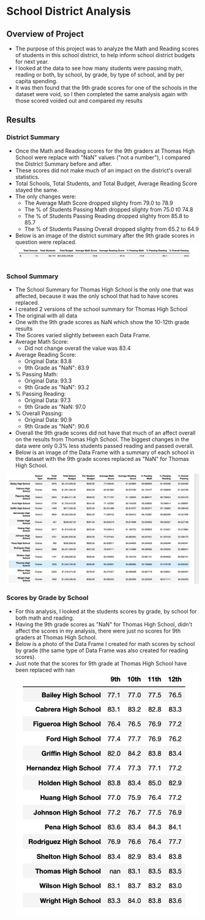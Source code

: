 # School District Analysis
## Overview of Project
* The purpose of this project was to analyze the Math and Reading scores of students in this school district, to help inform school district budgets for next year. 
* I looked at the data to see how many students were passing math, reading or both, by school, by grade, by type of school, and by per capita spending.  
* It was then found that the 9th grade scores for one of the schools in the dataset were void, so I then completed the same analysis again with those scored voided out and compared my results
## Results
### District Summary
* Once the Math and Reading scores for the 9th graders at Thomas High School were replace with "NaN" values ("not a number"), I compared the District Summary before and after.
* These scores did not make much of an impact on the district's overall statistics.  
* Total Schools, Total Students, and Total Budget, Average Reading Score stayed the same.
* The only changes were:
  * The Average Math Score dropped slighty from 79.0 to 78.9
  * The % of Students Passing Math dropped slighty from 75.0 t0 74.8
  * The % of Students Passing Reading dropped slighty from 85.8 to 85.7
  * The % of Students Passing Overall dropped slighty from 65.2 to 64.9
* Below is an image of the district summary after the 9th grade scores in question were replaced.
![](images/district_summary.png)
### School Summary
* The School Summary for Thomas High School is the only one that was affected, because it was the only school that had to have scores replaced.
* I created 2 versions of the school summary for Thomas High School
 * The original with all data
 * One with the 9th grade scores as NaN which show the 10-12th grade results
* The Scores varied slightly between each Data Frame.  
 * Average Math Score:
   * Did not change overall the value was 83.4
 * Average Reading Score:
   * Original Data: 83.8
   * 9th Grade as "NaN": 83.9
 * % Passing Math: 
   * Original Data: 93.3
   * 9th Grade as "NaN": 93.2
 * % Passing Reading:
   * Original Data: 97.3
   * 9th Grade as "NaN: 97.0
 * % Overall Passing:
   * Original Data: 90.9
   * 9th Grade as "NaN": 90.6
* Overall the 9th grade scores did not have that much of an affect overall on the results from Thomas High School.  The biggest changes in the data were only 0.3% less students passed reading and passed overall.
* Below is an image of the Data Frame with a summary of each school in the dataset with the 9th grade scores replaced as "NaN" for Thomas High School.

![](images/school_summary.png)

### Scores by Grade by School
 * For this analysis, I looked at the students scores by grade, by school for both math and reading.
 * Having the 9th grade scores as "NaN" for Thomas High School, didn't affect the scores in my analysis, there were just no scores for 9th graders at Thomas High School.
 * Below is a photo of the Data Frame I created for math scores by school by grade (the same type of Data Frame was also created for reading scores).
 * Just note that the scores for 9th grade at Thomas High School have been replaced with nan
 ![](images/by_grade_math.png)
 




 
